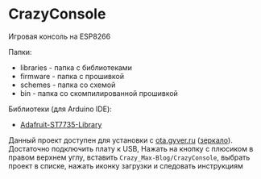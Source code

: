 # CrazyConsole
Игровая консоль на ESP8266

Папки:
  - libraries - папка с библиотеками
  - firmware - папка с прошивкой
  - schemes - папка со схемой
  - bin - папка со скомпилированной прошивкой

Библиотеки (для Arduino IDE):
  - [Adafruit-ST7735-Library](https://github.com/adafruit/Adafruit-ST7735-Library)

Данный проект доступен для установки с [ota.gyver.ru](https://ota.gyver.ru/) ([зеркало](https://alexgyver.github.io/ota-projects/index/)). Достаточно подключить плату к USB, Нажать на кнопку с плюсиком в правом верхнем углу, вставить `Crazy_Max-Blog/CrazyConsole`, выбрать проект в списке, нажать иконку загрузки и следовать инструкциям
